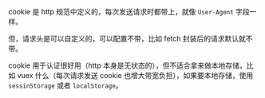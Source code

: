 cookie 是 http 规范中定义的，每次发送请求时都带上，就像 `User-Agent` 字段一样。

但，请求头是可以自定义的，可以配置不带，比如 fetch 封装后的请求默认就不带。

cookie 用于认证很好用（http 本身是无状态的），但不适合拿来做本地存储，比如 vuex 什么（每次请求发送 cookie 也增大带宽负担），如果要本地存储，使用 `sessinStorage` 或者 `localStorage`。
